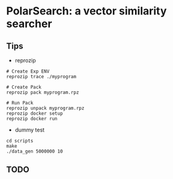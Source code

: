 # PolarSearch: a vector similarity searcher

## Tips

- reprozip

```
# Create Exp ENV
reprozip trace ./myprogram

# Create Pack
reprozip pack myprogram.rpz

# Run Pack
reprozip unpack myprogram.rpz
reprozip docker setup
reprozip docker run

```

- dummy test

```
cd scripts
make
./data_gen 5000000 10
```

## TODO

